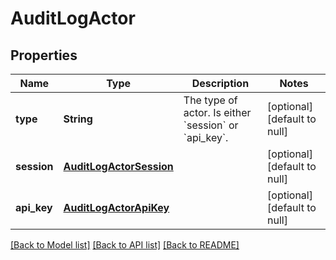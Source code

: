 # AuditLogActor
## Properties

| Name | Type | Description | Notes |
|------------ | ------------- | ------------- | -------------|
| **type** | **String** | The type of actor. Is either &#x60;session&#x60; or &#x60;api_key&#x60;. | [optional] [default to null] |
| **session** | [**AuditLogActorSession**](AuditLogActorSession.md) |  | [optional] [default to null] |
| **api\_key** | [**AuditLogActorApiKey**](AuditLogActorApiKey.md) |  | [optional] [default to null] |

[[Back to Model list]](../README.md#documentation-for-models) [[Back to API list]](../README.md#documentation-for-api-endpoints) [[Back to README]](../README.md)


